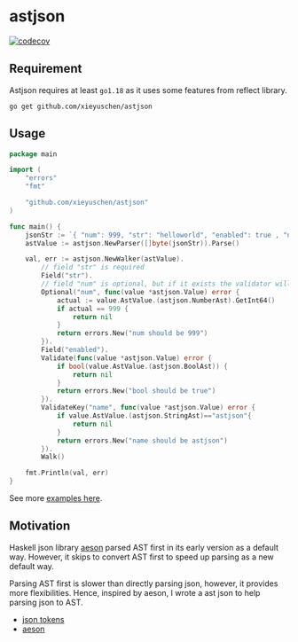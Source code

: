 # astjson
[![codecov](https://codecov.io/gh/xieyuschen/astjson/graph/badge.svg?token=FFXVZQYUWF)](https://codecov.io/gh/xieyuschen/astjson)

## Requirement
Astjson requires at least `go1.18` as it uses some features from reflect library.

```shell
go get github.com/xieyuschen/astjson
```

## Usage

```go
package main

import (
	"errors"
	"fmt"

	"github.com/xieyuschen/astjson"
)

func main() {
	jsonStr := `{ "num": 999, "str": "helloworld", "enabled": true , "name": "astjson" }`
	astValue := astjson.NewParser([]byte(jsonStr)).Parse()

	val, err := astjson.NewWalker(astValue).
		// field "str" is required
		Field("str").
		// field "num" is optional, but if it exists the validator will be triggered
		Optional("num", func(value *astjson.Value) error {
			actual := value.AstValue.(astjson.NumberAst).GetInt64()
			if actual == 999 {
				return nil
			}
			return errors.New("num should be 999")
		}).
		Field("enabled").
		Validate(func(value *astjson.Value) error {
            if bool(value.AstValue.(astjson.BoolAst)) {
                return nil
            }
            return errors.New("bool should be true")
	    }).
		ValidateKey("name", func(value *astjson.Value) error {
			if value.AstValue.(astjson.StringAst)=="astjson"{
				return nil
            }
			return errors.New("name should be astjson")
		}).
		Walk()

	fmt.Println(val, err)
}
```
See more [examples here](astjson_example_test.go).

## Motivation
Haskell json library [aeson](https://github.com/haskell/aeson) parsed AST first in its early version as a default way.
However, it skips to convert AST first to speed up parsing as a new default way.

Parsing AST first is slower than directly parsing json, however, it provides more flexibilities.
Hence, inspired by aeson, I wrote a ast json to help parsing json to AST.

- [json tokens](https://www.json.org/json-en.html)
- [aeson](https://hackage.haskell.org/package/aeson-2.2.1.0/docs/Data-Aeson.html)
